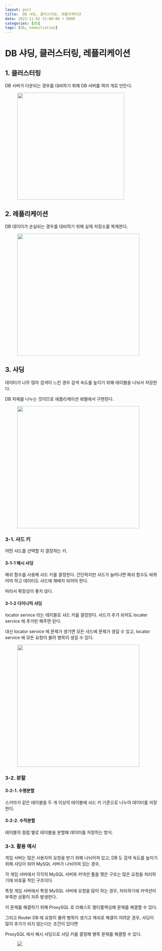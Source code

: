 ```yaml
---
layout: post
title:  DB 샤딩, 클러스터링, 레플리케이션
date: 2021-11-02 15:00:00 + 0900
categories: [db]
tags: [db, nomailzation]
---
```


# DB 샤딩, 클러스터링, 레플리케이션

## 1. 클러스터링

DB 서버가 다운되는 경우를 대비하기 위해 DB 서버를 여러 개로 만든다.

<figure>
  <img src="https://user-images.githubusercontent.com/13375810/139803422-172d9dee-5437-4daf-8011-c1fd03029e1d.jpg" height="350"/>
</figure>



## 2. 레플리케이션

DB 데이터가 손실되는 경우를 대비하기 위해 실제 저장소를 복제한다.

<figure>
  <img src="https://user-images.githubusercontent.com/13375810/139803748-2c653f7b-2b0b-41c0-b83f-08fc5179c2af.jpg" height="400"/>
</figure>



## 3. 샤딩

데이터가 너무 많아 검색이 느린 경우 검색 속도를 높이기 위해 테이블을 나눠서 저장한다.    

DB 자체를 나누는 것이므로 애플리케이션 레벨에서 구현한다.

<figure>
  <img src="https://user-images.githubusercontent.com/13375810/139804120-b604a807-ba00-43ba-8f88-fc50c56e6cae.png" height="400"/>
</figure>

### 3-1. 샤드 키

어떤 샤드를 선택할 지 결정하는 키.    

#### 3-1-1 해시 샤딩

해쉬 함수를 사용해 샤드 키를 결정한다. 간단하지만 샤드가 늘어나면 해쉬 함수도 바뀌어야 하고 데이터도 샤드에 재배치 되어야 한다.   

따라서 확장성이 좋지 않다.

#### 3-1-2 다이나믹 샤딩

locator service 라는 테이블로 샤드 키를 결정한다. 샤드가 추가 되어도 locater service 에 추가만 해주면 된다.   

대신 locator service 에 문제가 생기면 모든 샤드에 문제가 생길 수 있고, locator service 에 모든 요청이 몰려 병목이 생길 수 있다.

<figure>
  <img src="https://user-images.githubusercontent.com/13375810/139806029-9ec3bf9f-ae23-4bc9-9b99-cd29f72d05bd.png" height="400"/>
</figure>

### 3-2. 분할

#### 3-2-1. 수평분할

스키마가 같은 테이블을 두 개 이상의 테이블에 샤드 키 기준으로 나누어 데이터를 저장한다.

#### 3-2-2. 수직분할

테이블의 컬럼 별로 테이블을 분할해 데이터를 저장하는 방식.

### 3-3. 활용 예시

게임 서버는 많은 사용자의 요청을 받기 위해 나뉘어져 있고, DB 도 검색 속도를 높이기 위해 샤딩이 되어 MySQL 서버가 나뉘어져 있는 경우,   

각 게임 서버에서 각각의 MySQL 서버와 커넥션 풀을 맺은 구조는 많은 요청을 처리하기에 비효울 적인 구조이다.

특정 게임 서버에서 특정 MySQL 서버에 요청을 많이 하는 경우, 처리하기에 커넥션이 부족한 상황이 자주 발생한다.

이 문제를 해결하기 위해 ProxySQL 로 리퀘스트 멀티플렉싱해 문제를 해결할 수 있다.

그리고 Router DB 에 요청이 몰려 병목이 생기고 캐쉬로 해결이 어려운 경우, 샤딩이 많이 추가가 되지 않는다는 조건이 있다면   

ProxySQL 에서 해시 샤딩으로 샤딩 키를 결정해 병목 문제를 해결할 수 있다.

<figure>
  <img src="https://user-images.githubusercontent.com/13375810/139807263-0726217d-7700-41d8-8569-200dbfa299e4.png"/>
</figure>


